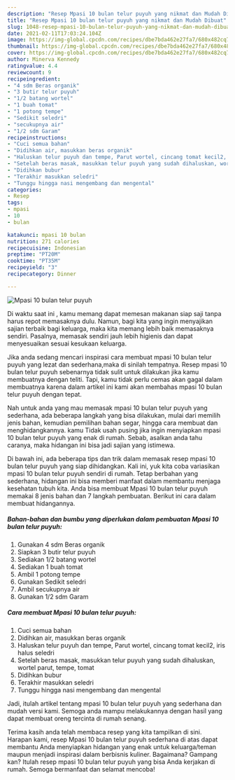 ```yaml
---
description: "Resep Mpasi 10 bulan telur puyuh yang nikmat dan Mudah Dibuat"
title: "Resep Mpasi 10 bulan telur puyuh yang nikmat dan Mudah Dibuat"
slug: 1048-resep-mpasi-10-bulan-telur-puyuh-yang-nikmat-dan-mudah-dibuat
date: 2021-02-11T17:03:24.104Z
image: https://img-global.cpcdn.com/recipes/dbe7bda462e27fa7/680x482cq70/mpasi-10-bulan-telur-puyuh-foto-resep-utama.jpg
thumbnail: https://img-global.cpcdn.com/recipes/dbe7bda462e27fa7/680x482cq70/mpasi-10-bulan-telur-puyuh-foto-resep-utama.jpg
cover: https://img-global.cpcdn.com/recipes/dbe7bda462e27fa7/680x482cq70/mpasi-10-bulan-telur-puyuh-foto-resep-utama.jpg
author: Minerva Kennedy
ratingvalue: 4.4
reviewcount: 9
recipeingredient:
- "4 sdm Beras organik"
- "3 butir telur puyuh"
- "1/2 batang wortel"
- "1 buah tomat"
- "1 potong tempe"
- "Sedikit seledri"
- "secukupnya air"
- "1/2 sdm Garam"
recipeinstructions:
- "Cuci semua bahan"
- "Didihkan air, masukkan beras organik"
- "Haluskan telur puyuh dan tempe, Parut wortel, cincang tomat kecil2, iris halus seledri"
- "Setelah beras masak, masukkan telur puyuh yang sudah dihaluskan, wortel parut, tempe, tomat"
- "Didihkan bubur"
- "Terakhir masukkan seledri"
- "Tunggu hingga nasi mengembang dan mengental"
categories:
- Resep
tags:
- mpasi
- 10
- bulan

katakunci: mpasi 10 bulan 
nutrition: 271 calories
recipecuisine: Indonesian
preptime: "PT20M"
cooktime: "PT35M"
recipeyield: "3"
recipecategory: Dinner

---
```



![Mpasi 10 bulan telur puyuh](https://img-global.cpcdn.com/recipes/dbe7bda462e27fa7/680x482cq70/mpasi-10-bulan-telur-puyuh-foto-resep-utama.jpg)

Di waktu  saat ini , kamu memang dapat memesan makanan siap saji tanpa harus repot memasaknya dulu. Namun, bagi kita yang ingin menyajikan sajian terbaik bagi keluarga, maka kita memang lebih baik memasaknya sendiri. Pasalnya, memasak sendiri jauh lebih higienis dan dapat menyesuaikan sesuai kesukaan keluarga.

Jika anda sedang mencari inspirasi cara membuat mpasi 10 bulan telur puyuh yang lezat dan sederhana,maka di sinilah tempatnya. Resep mpasi 10 bulan telur puyuh  sebenarnya tidak sulit untuk dilakukan jika kamu membuatnya dengan teliti. Tapi, kamu tidak perlu cemas akan gagal dalam membuatnya 
karena dalam artikel ini kami akan membahas mpasi 10 bulan telur puyuh dengan tepat.  



Nah untuk anda yang mau memasak mpasi 10 bulan telur puyuh yang sederhana, ada beberapa langkah yang bisa dilakukan, mulai dari memilih jenis bahan, kemudian pemilihan bahan segar, hingga cara membuat dan menghidangkannya. kamu Tidak usah pusing jika ingin menyiapkan mpasi 10 bulan telur puyuh yang enak di rumah. Sebab, asalkan anda  tahu caranya, maka hidangan ini bisa jadi sajian yang istimewa.

Di bawah ini, ada beberapa tips dan trik dalam memasak resep mpasi 10 bulan telur puyuh yang siap dihidangkan. Kali ini, yuk kita coba variasikan mpasi 10 bulan telur puyuh sendiri di rumah. Tetap berbahan yang sederhana, hidangan ini bisa memberi manfaat dalam membantu menjaga kesehatan tubuh kita. Anda bisa membuat Mpasi 10 bulan telur puyuh memakai 8 jenis bahan dan 7 langkah pembuatan. Berikut ini cara dalam membuat hidangannya.

<!--inarticleads1-->

##### Bahan-bahan dan bumbu yang diperlukan dalam pembuatan Mpasi 10 bulan telur puyuh:

1. Gunakan 4 sdm Beras organik
1. Siapkan 3 butir telur puyuh
1. Sediakan 1/2 batang wortel
1. Sediakan 1 buah tomat
1. Ambil 1 potong tempe
1. Gunakan Sedikit seledri
1. Ambil secukupnya air
1. Gunakan 1/2 sdm Garam




<!--inarticleads2-->

##### Cara membuat Mpasi 10 bulan telur puyuh:

1. Cuci semua bahan
1. Didihkan air, masukkan beras organik
1. Haluskan telur puyuh dan tempe, Parut wortel, cincang tomat kecil2, iris halus seledri
1. Setelah beras masak, masukkan telur puyuh yang sudah dihaluskan, wortel parut, tempe, tomat
1. Didihkan bubur
1. Terakhir masukkan seledri
1. Tunggu hingga nasi mengembang dan mengental




Jadi, itulah artikel tentang  mpasi 10 bulan telur puyuh  yang sederhana dan mudah versi kami. Semoga anda mampu melakukannya dengan hasil yang dapat membuat oreng tercinta di rumah senang. 

Terima kasih anda telah membaca resep yang kita tampilkan di sini. Harapan kami, resep  Mpasi 10 bulan telur puyuh sederhana di atas dapat membantu Anda menyiapkan hidangan yang enak untuk keluarga/teman maupun menjadi inspirasi dalam berbisnis kuliner. Bagaimana? Gampang kan? Itulah resep mpasi 10 bulan telur puyuh yang bisa Anda kerjakan di rumah. Semoga bermanfaat dan selamat mencoba!

